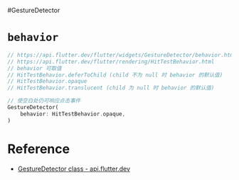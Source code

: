#GestureDetector
# `behavior`

```dart
// https://api.flutter.dev/flutter/widgets/GestureDetector/behavior.html
// https://api.flutter.dev/flutter/rendering/HitTestBehavior.html
// behavior 可取值
// HitTestBehavior.deferToChild (child 不为 null 时 behavior 的默认值)
// HitTestBehavior.opaque
// HitTestBehavior.translucent (child 为 null 时 behavior 的默认值)

// 使空白处仍可响应点击事件
GestureDetector(
	behavior: HitTestBehavior.opaque,
)
```

# Reference

* [GestureDetector class - api.flutter.dev](https://api.flutter.dev/flutter/widgets/GestureDetector-class.html)